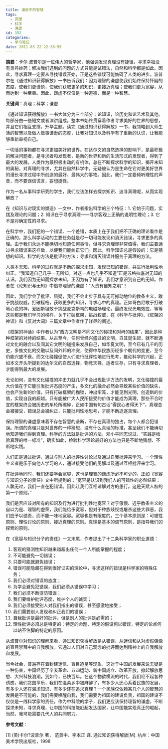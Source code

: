 ```yaml
---
title: 谦逊中的智慧
tags:
  - 真理
  - 科学
  - 谦虚
id: 352
categories:
  - 学习笔记
date: 2011-03-22 22:38:55
---
```


**摘要**：卡尔.波普尔是一位伟大的哲学家，他强调发现真理没有捷径，寻求幸福没有灵丹妙药；解决我们遇到的问题的方式只能是试错法，自然和科学都是如此。因此，寻求真理一定要从寻找错误开始，正是这些错误可能妨碍了人类的进步。波普尔在《通过知识获得解放》一书告诉我们：因为理智的谦虚使我们始终保持怀疑的态度，使我们更谨慎，使我们获取更多的知识，更接近真理；使我们更为宽容，从而达到一种至善。因此，谦虚不仅仅是一种道德，而是一种智慧。


<!--more-->


**关键词**：真理；科学；谦虚

《通过知识获得解放》一书大体分为三个部分：论知识，论历史和论艺术及其他。每部分由一些短文或者演讲组成。整本书始终贯穿着作者寻求美好的世界的思想，并且它们相互支撑，升华主题。读完《通过知识获得解放》一书，我领略到大师生活的智慧以及做人做事谦逊的态度，让我对知识以及科学有了重新的认识，让我能够重新审视自己。

一切活的事物都在寻求更加美好的世界。在达尔文的自然选择的影响下，是最积极的解决问题者，是寻求者和发现者，是新的世界和新的生活形式的发现者，得到了最大的发展。人类作为最积极主动的有机体，总在不断探求科学的知识，揭开未知的奥秘，对真理的寻求，尤其在自然科学中，无疑被认为是生命在它对更美好世界的漫长寻求过程中所创造的最好、最伟大的事物。因此，我们一定要倾听理性的声音，而不要误信谎言，妄想捷径。

作为一名从事科学研究的学生，我们应该怎样去探求知识、追寻真理呢，从而实现解放？

在《知识与对现实的塑造》一文中，作者指出科学的三个特征：1\. 它始于问题，实践及理论的问题；2\. 知识在于寻求真理——寻求客观上正确的说明性理论；3\. 它不是对确定性的寻求。

在科学中，我们犯的一个错误、一个差错，本质上在于我们把不正确的理论看作是正确的，那么科学活动的主要任务就是尽一切可能发现和消灭错误，寻求更多的真理。由于我们永远不能确切地知道任何事情，但寻求真理却非常值得，我们主要通过寻求错误来这样做，以便我们能纠正它们。因此，科学知识总是假设的：它是猜想的知识。科学的方法是批评的方法：寻求和消灭错误并服务于真理的方法。

人类本无知，科学的过程就是不断的探求未知，发现已知的错误，并进行批判性地纠正。“我知道自己几乎一无所知，对这一点也几乎不知道”正是苏格拉底对无知的认识。我们因为无知而探求未知，正因为有了知识，我们才意识到自己的无知。作者在《论知识与无知》中倡导理智的谦虚：“人贵有自知之明”！

因此，我们学会了批评、质疑，我们不会止步于具有无可撼动地位的教条主义，敢于挑战权威，打破桎梏，获取更多的知识，寻求心中的真理。正如哥白尼敢于打破地心说的神，爱因斯坦敢于挑战麦克斯韦的电磁场理论，最终发现光电效应，等等这些都是我们学习的榜样。关于打破框架，挑战权威，在《科学与批评》、《框架的神话》和《反对大词》三篇文章中作者作了详尽的阐述。

《框架的神话》中作者认为“西方文明是不同文化的碰撞和对峙的结果”，因此是种种框架的对峙的结果。从古至今，任何曾经兴盛过的文明，自其诞生起，就不断通过文化的融合以及同其它文明的碰撞来发展自己，如华夏文明，至今已有几千的历史，多族文化的交融以及同外邦的冲突，使得中华民族历经多个朝代的变更，至今仍能兴盛不衰。而文化碰撞促使人们进行批评性地进行思考，推动科学的兴起，正如本文开头所提到的达尔文的自然选择，物竞天择，适者生存，只有寻求真理者，才能得到最大的发展。

无论如何，没有文化碰撞的冲击力就几乎不会出现批评方法的发明，文化碰撞的最大价值在于它能引发批评态度的产生，多文化的融合必然会导致某些价值的缺失，也会产生新的价值，只有打破框架的枷锁，冲出牢笼，才能见到光明，创造新的价值，实现自我的超越。只有能被广大人民所接受的价值才能成为真理，那些不合时宜的框架终会被历史的车轮所碾碎，正如中国有句古话“得民心者得天下”，真理总会被接受，错误总会被纠正，只能批判性地思考，才能不断追逐真理。

保持理智的谦虚意味着不存在智慧的垄断，不存在真理的独占，每个人都会犯错误。所谓的真理只是对世界的一种猜想，没有什么真理的标准，甚至我们不能确切地知道我们得到真理。科学的方法就是批评的方法，邓小平同志说过，“实践是检验真理的唯一标准”，确实如此，检验科学理论最好的方法也只是不断地猜想、不断地实践。

人们正是通过批评，通过与别人的批评性讨论以及通过自我批评来学习。一个理性主义者是乐于向他人学习的人，通过接受他们的见解以及通过互相批评来学习。

在批评地同时，我们还要学会宽容，这也是理智的谦虚所必不可少的，正如《宽容与知识分子的责任》文中所提到的：“宽容是认识到我们人的可错性的必然结果：人孰无过，我们一直在犯错误。因此让我们互相谅解对方的愚行。这是天赋人权的第一个原则。”

我们是否应该对所有的知识及行为进行批判性地宽容？对于傲慢、近乎教条主义的自以为是、理智的虚荣，我们能给予宽容，但对于种族歧视或屠杀这些大罪恶，我们应予以谴责，而不能一味地宽容。宽容也是有限度的，三个基本原则是：可错性原则、理性讨论的原则、接近真理的原则。真理是基本的调节原则，是指导我们的探索的原则。

在《宽容与知识分子的责任》一文末尾，作者提出了十二条科学家的职业道德：

1. 客观的猜测性知识越来越超出任何一个人所能掌握的程度；
2. 不可能避免一切错误；
3. 只要可能就避免错误；
4. 错误可能隐藏在得到很好证实的理论中，寻求这样的错误是科学家的特殊任务；
5. 我们必须对错误的态度；
6. 为学会避免犯错误，我们必须从错误中学习；
7. 我们必须不断提防错误；
8. 我们要维护批评态度，维护个人的诚实；
9. 我们必须接受别人对我们指出的错误，甚至感激地接受；
10. 我们需要别人发现和纠正我们的错误；
11. 自我批评是最好的批评，但是别人的批评是必需的；
12. 理性批评必须总是特定的：特定的命题、特定的假设何以错误，特定的论点何以站不住脚的特定的原因。

从波普尔对知识的理解来看，通过知识获得解放是从错误、从迷信和从对虚假偶像的盲目崇拜中的自我解放。它通过人们对自己观念的批评而达到精神上的自我解放和发展。

当今社会，普遍存在着封建迷信、盲目追星等现象，这对于中国的发展来说无疑是一种伤害，中国经历了辛亥革命、五四运动、新中国成立、改革开放，掀起解放思想、大兴科技浪潮，到如今，已快百年。在这个物欲横流的时代，我们经不起各种诱惑，我们贪图享乐，我们在温柔乡中被麻醉了，有多少人还心系着民族的发展，有多少人还在渴求知识，有多少还在追求真理？一个民族仅依赖某几个人的智慧的发展是不可能的，我们需要唤醒自我，我们需要为祖国的建设负责，祖国的建设不仅仅是一线科学家的责任，作为中科院的学子，我们更应该保持理智的谦虚，不断探求未知，寻求真理，让中国的科技能赶超发达国家，让中国能实现真正的崛起，当然，我可能需要几代人的共同努力。

**参考文献**：

[1] (英)卡尔?波普尔 著， 范景中、李本正 译. 通过知识获得解放[M]. 杭州：中国美术学院出版社，1998
